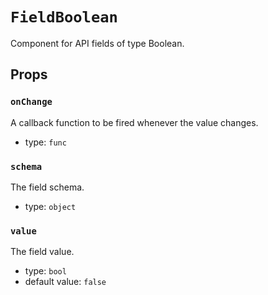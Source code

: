 `FieldBoolean`
==============

Component for API fields of type Boolean.

Props
-----

### `onChange`

A callback function to be fired whenever the value changes.

- type: `func`


### `schema`

The field schema.

- type: `object`


### `value`

The field value.

- type: `bool`
- default value: `false`

